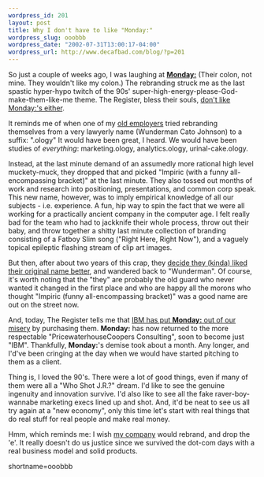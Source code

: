 ```yaml
--- 
wordpress_id: 201
layout: post
title: Why I don't have to like "Monday:"
wordpress_slug: ooobbb
wordpress_date: "2002-07-31T13:00:17-04:00"
wordpress_url: http://www.decafbad.com/blog/?p=201
---
```

<p>So just a couple of weeks ago, I was laughing at <b><a href="http://www.introducingmonday.com">Monday:</a></b> (Their colon, not mine.  They wouldn't like my colon.)  The rebranding struck me as the last spastic hyper-hypo twitch of the 90s' super-high-energy-please-God-make-them-like-me theme.  The Register, bless their souls, <a href="http://www.theregister.co.uk/content/28/25770.html">don't like Monday:'s either</a>.</p>
<p>It reminds me of when one of my <a href="http://www.wunderman.com">old employers</a> tried rebranding themselves from a very lawyerly name (Wunderman Cato Johnson) to a suffix: ".ology"  It would have been great, I heard.  We would have been studies of <i>everything</i>: marketing.ology, analytics.ology, urinal-cake.ology.  </p>
<p>Instead, at the last minute demand of an assumedly more rational high level muckety-muck, they dropped that and picked "Impiric (with a funny all-encompassing bracket)" at the last minute.  They also tossed out months of work and research into positioning, presentations, and common corp speak.  This new name, however, was to imply empirical knowledge of all our subjects - i.e. experience.  A fun, hip way to spin the fact that we were all working for a practically ancient company in the computer age.  I felt really bad for the team who had to jackknife their whole process, throw out their baby, and throw together a shitty last minute collection of branding consisting of a Fatboy Slim song ("Right Here, Right Now"), and a vaguely topical epileptic flashing stream of clip art images.</p>
<p>But then, after about two years of this crap, they <a href="http://company.monster.com/impiric/">decide they (kinda) liked their original name better</a>, and wandered back to "Wunderman".  Of course, it's worth noting that the "they" are probably the old guard who never wanted it changed in the first place and who are happy all the morons who thought "Impiric (funny all-encompassing bracket)" was a good name are out on the street now.</p>
<p>And, today, The Register tells me that <a href="http://www.theregister.co.uk/content/28/26464.html">IBM has put <b>Monday:</b> out of our misery</a> by purchasing them.  <b>Monday:</b> has now returned to the more respectable "PricewaterhouseCoopers Consulting", soon to become just "IBM".  Thankfully, <b>Monday:</b>'s demise took about a month.  Any longer, and I'd've been cringing at the day when we would have started pitching to them as a client.</p>
<p>Thing is, I loved the 90's.  There were a lot of good things, even if many of them were all a "Who Shot J.R.?" dream.  I'd like to see the genuine ingenuity and innovation survive.  I'd also like to see all the fake raver-boy-wannabe marketing execs lined up and shot.  And, it'd be neat to see us all try again at a "new economy", only this time let's start with real things that do real stuff for real people and make real money.</p>
<p>Hmm, which reminds me:  I wish <a href="http://www.eprize.net">my company</a> would rebrand, and drop the 'e'.  It really doesn't do us justice since we survived the dot-com days with a real business model and solid products.</p>
<!--more-->
shortname=ooobbb
